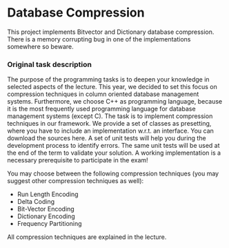 # Database Compression 

This project implements Bitvector and Dictionary database compression. There is a memory corrupting bug in one of the implementations somewhere so beware.

### Original task description

The purpose of the programming tasks is to deepen your knowledge in selected aspects of the lecture. This year, we decided to set this focus on compression techniques in column oriented database management systems. Furthermore, we choose C++ as programming language, because it is the most frequently used programming language for database management systems (except C). The task is to implement compression techniques in our framework. We provide a set of classes as presetting, where you have to include an implementation w.r.t. an interface. You can download the sources here. A set of unit tests will help you during the development process to identify errors. The same unit tests will be used at the end of the term to validate your solution. A working implementation is a necessary prerequisite to participate in the exam!  

You may choose between the following compression techniques (you may suggest other compression techniques as well):  

* Run Length Encoding
* Delta Coding
* Bit-Vector Encoding
* Dictionary Encoding
* Frequency Partitioning  

All compression techniques are explained in the lecture. 
